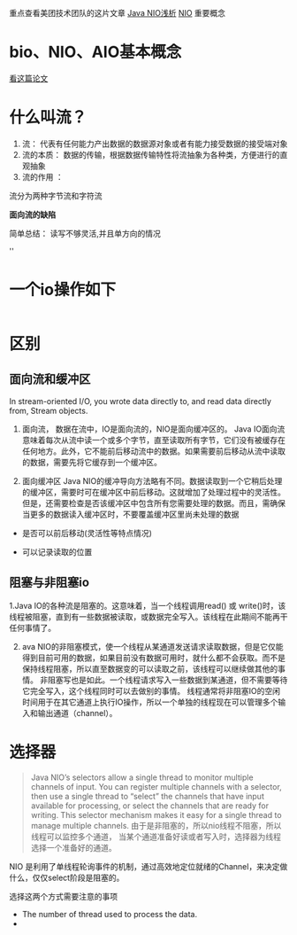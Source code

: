 重点查看美团技术团队的这片文章
[Java NIO浅析](https://tech.meituan.com/nio.html)
[NIO](https://medium.com/@nilasini/java-nio-non-blocking-io-vs-io-1731caa910a2)
重要概念

# bio、NIO、AIO基本概念
[看这篇论文](http://loveshisong.cn/%E7%BC%96%E7%A8%8B%E6%8A%80%E6%9C%AF/2016-06-25-%E5%8D%81%E5%88%86%E9%92%9F%E4%BA%86%E8%A7%A3BIO-NIO-AIO.html)



# 什么叫流？
1. 流： 代表有任何能力产出数据的数据源对象或者有能力接受数据的接受端对象
2. 流的本质： 数据的传输，根据数据传输特性将流抽象为各种类，方便进行的直观抽象
3. 流的作用 ：

流分为两种字节流和字符流

**面向流的缺陷**

简单总结： 读写不够灵活,并且单方向的情况


''



# 一个io操作如下

```java

```
# 区别
 
 ## 面向流和缓冲区
 
 In stream-oriented I/O, you wrote data directly to, and read data directly from, Stream objects.
 
 1. 面向流， 数据在流中，IO是面向流的，NIO是面向缓冲区的。 Java IO面向流意味着每次从流中读一个或多个字节，直至读取所有字节，它们没有被缓存在任何地方。此外，它不能前后移动流中的数据。如果需要前后移动从流中读取的数据，需要先将它缓存到一个缓冲区。
 
 2. 面向缓冲区 Java NIO的缓冲导向方法略有不同。数据读取到一个它稍后处理的缓冲区，需要时可在缓冲区中前后移动。这就增加了处理过程中的灵活性。但是，还需要检查是否该缓冲区中包含所有您需要处理的数据。而且，需确保当更多的数据读入缓冲区时，不要覆盖缓冲区里尚未处理的数据
 
 - 是否可以前后移动(灵活性等特点情况)
 
 - 可以记录读取的位置
 
 ## 阻塞与非阻塞io
 1.Java IO的各种流是阻塞的。这意味着，当一个线程调用read() 或 write()时，该线程被阻塞，直到有一些数据被读取，或数据完全写入。该线程在此期间不能再干任何事情了。
 
 2. ava NIO的非阻塞模式，使一个线程从某通道发送请求读取数据，但是它仅能得到目前可用的数据，如果目前没有数据可用时，就什么都不会获取。而不是保持线程阻塞，所以直至数据变的可以读取之前，该线程可以继续做其他的事情。 非阻塞写也是如此。一个线程请求写入一些数据到某通道，但不需要等待它完全写入，这个线程同时可以去做别的事情。 线程通常将非阻塞IO的空闲时间用于在其它通道上执行IO操作，所以一个单独的线程现在可以管理多个输入和输出通道（channel）。
 
 # 选择器
 >Java NIO’s selectors allow a single thread to monitor multiple channels of input. You can register multiple channels with a selector, then use a single thread to “select” the channels that have input available for processing, or select the channels that are ready for writing. This selector mechanism makes it easy for a single thread to manage multiple channels.
 由于是非阻塞的，所以nio线程不阻塞，所以线程可以监控多个通道， 当某个通道准备好读或者写入时，选择器为线程选择一个准备好的通道。
 
 
NIO 是利用了单线程轮询事件的机制，通过高效地定位就绪的Channel，来决定做什么，仅仅select阶段是阻塞的。
 
选择这两个方式需要注意的事项

- The number of thread used to process the data.
- 
 

